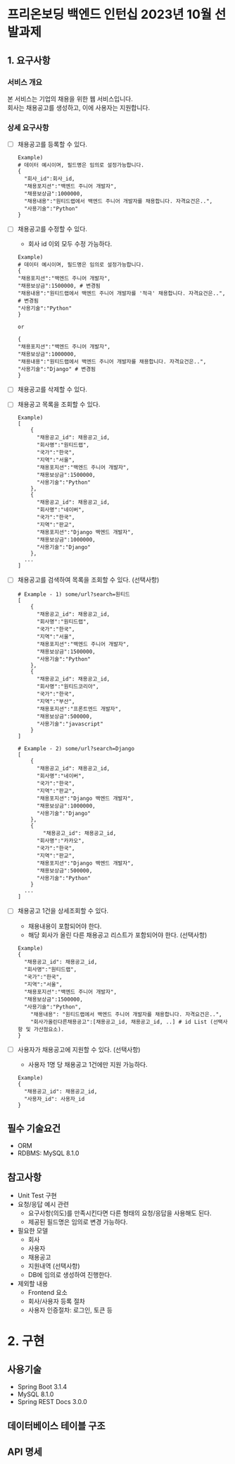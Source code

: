 # 프리온보딩 백엔드 인턴십 2023년 10월 선발과제

## 1. 요구사항

### 서비스 개요
본 서비스는 기업의 채용을 위한 웹 서비스입니다.  
회사는 채용공고를 생성하고, 이에 사용자는 지원합니다.

### 상세 요구사항
- [ ] 채용공고를 등록할 수 있다.
    ```
    Example)
    # 데이터 예시이며, 필드명은 임의로 설정가능합니다.
    {
      "회사_id":회사_id,
      "채용포지션":"백엔드 주니어 개발자",
      "채용보상금":1000000,
      "채용내용":"원티드랩에서 백엔드 주니어 개발자를 채용합니다. 자격요건은..",
      "사용기술":"Python"
    }
    ```

- [ ] 채용공고를 수정할 수 있다.
    - 회사 id 이외 모두 수정 가능하다.
    ``` 
    Example)
    # 데이터 예시이며, 필드명은 임의로 설정가능합니다.
    {
    "채용포지션":"백엔드 주니어 개발자",
    "채용보상금":1500000, # 변경됨
    "채용내용":"원티드랩에서 백엔드 주니어 개발자를 '적극' 채용합니다. 자격요건은..", # 변경됨
    "사용기술":"Python"
    }
    
    or
    
    {
    "채용포지션":"백엔드 주니어 개발자",
    "채용보상금":1000000,
    "채용내용":"원티드랩에서 백엔드 주니어 개발자를 채용합니다. 자격요건은..",
    "사용기술":"Django" # 변경됨
    }
    ```
  
- [ ] 채용공고를 삭제할 수 있다.  

- [ ] 채용공고 목록을 조회할 수 있다.
    ```
    Example)
    [
        {
          "채용공고_id": 채용공고_id,
          "회사명":"원티드랩",
          "국가":"한국",
          "지역":"서울",
          "채용포지션":"백엔드 주니어 개발자",
          "채용보상금":1500000,
          "사용기술":"Python"
        },
        {
          "채용공고_id": 채용공고_id,
          "회사명":"네이버",
          "국가":"한국",
          "지역":"판교",
          "채용포지션":"Django 백엔드 개발자",
          "채용보상금":1000000,
          "사용기술":"Django"
        },
      ...
    ]
    ```

- [ ] 채용공고를 검색하여 목록을 조회할 수 있다. (선택사항)
    ```
    # Example - 1) some/url?search=원티드
    [
        {
          "채용공고_id": 채용공고_id,
          "회사명":"원티드랩",
          "국가":"한국",
          "지역":"서울",
          "채용포지션":"백엔드 주니어 개발자",
          "채용보상금":1500000,
          "사용기술":"Python"
        },
        {
          "채용공고_id": 채용공고_id,
          "회사명":"원티드코리아",
          "국가":"한국",
          "지역":"부산",
          "채용포지션":"프론트엔드 개발자",
          "채용보상금":500000,
          "사용기술":"javascript"
        }
    ]
    
    # Example - 2) some/url?search=Django
    [
        {
          "채용공고_id": 채용공고_id,
          "회사명":"네이버",
          "국가":"한국",
          "지역":"판교",
          "채용포지션":"Django 백엔드 개발자",
          "채용보상금":1000000,
          "사용기술":"Django"
        },
        {
            "채용공고_id": 채용공고_id,
          "회사명":"카카오",
          "국가":"한국",
          "지역":"판교",
          "채용포지션":"Django 백엔드 개발자",
          "채용보상금":500000,
          "사용기술":"Python"
        }
      ...
    ]
    ```

- [ ] 채용공고 1건을 상세조회할 수 있다.
    - 채용내용이 포함되어야 한다.
    - 해당 회사가 올린 다른 채용공고 리스트가 포함되어야 한다. (선택사항)
    ```
    Example)
    {
      "채용공고_id": 채용공고_id,
      "회사명":"원티드랩",
      "국가":"한국",
      "지역":"서울",
      "채용포지션":"백엔드 주니어 개발자",
      "채용보상금":1500000,
      "사용기술":"Python",
        "채용내용": "원티드랩에서 백엔드 주니어 개발자를 채용합니다. 자격요건은..",
        "회사가올린다른채용공고":[채용공고_id, 채용공고_id, ..] # id List (선택사항 및 가산점요소).
    }
    ```

- [ ] 사용자가 채용공고에 지원할 수 있다. (선택사항)
    - 사용자 1명 당 채용공고 1건에만 지원 가능하다.
    ```
    Example)
    {
      "채용공고_id": 채용공고_id,
      "사용자_id": 사용자_id
    }
    ```

## 필수 기술요건
- ORM
- RDBMS: MySQL 8.1.0

## 참고사항
- Unit Test 구현
- 요청/응답 예시 관련
  - 요구사항(의도)를 만족시킨다면 다른 형태의 요청/응답을 사용해도 된다.
  - 제공된 필드명은 임의로 변경 가능하다.
- 필요한 모델
  - 회사
  - 사용자
  - 채용공고
  - 지원내역 (선택사항)
  - DB에 임의로 생성하여 진행한다.
- 제외할 내용
  - Frontend 요소
  - 회사/사용자 등록 절차
  - 사용자 인증절차: 로그인, 토큰 등

# 2. 구현

## 사용기술
- Spring Boot 3.1.4
- MySQL 8.1.0
- Spring REST Docs 3.0.0

## 데이터베이스 테이블 구조

## API 명세
